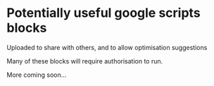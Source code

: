 # Potentially useful google scripts blocks

Uploaded to share with others, and to allow optimisation suggestions

Many of these blocks will require authorisation to run.

More coming soon...